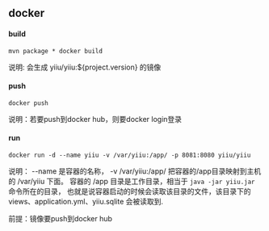 ## docker 

#### build
```
mvn package * docker build
```
说明: 会生成 yiiu/yiiu:${project.version} 的镜像

#### push
```
docker push
```
说明：若要push到docker hub，则要docker login登录

#### run

```
docker run -d --name yiiu -v /var/yiiu:/app/ -p 8081:8080 yiiu/yiiu
```
说明： --name 是容器的名称， -v /var/yiiu:/app/ 把容器的/app目录映射到主机的 /var/yiiu 下面。 容器的 /app 目录是工作目录，相当于 `java -jar yiiu.jar` 命令所在的目录，
也就是说容器启动的时候会读取该目录的文件，该目录下的 views、application.yml、yiiu.sqlite 会被读取到.

前提：镜像要push到docker hub